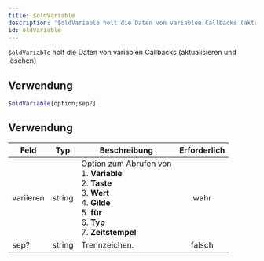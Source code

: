 ```yaml
---
title: $oldVariable
description: '$oldVariable holt die Daten von variablen Callbacks (aktualisieren und löschen)'
id: oldVariable
---
```


`$oldVariable` holt die Daten von variablen Callbacks (aktualisieren und löschen)

## Verwendung

```php
$oldVariable[option;sep?]
```

## Verwendung

| Feld      | Typ    | Beschreibung                                                                                                                                                                                                     | Erforderlich |
| --------- | ------ | ---------------------------------------------------------------------------------------------------------------------------------------------------------------------------------------------------------------- |:------------:|
| variieren | string | Option zum Abrufen von <br /> 1. **Variable** <br /> 2. **Taste** <br /> 3. **Wert** <br /> 4. **Gilde** <br /> 5. **für** <br /> 6. **Typ** <br /> 7. **Zeitstempel** |     wahr     |
| sep?      | string | Trennzeichen.                                                                                                                                                                                                    |    falsch    |